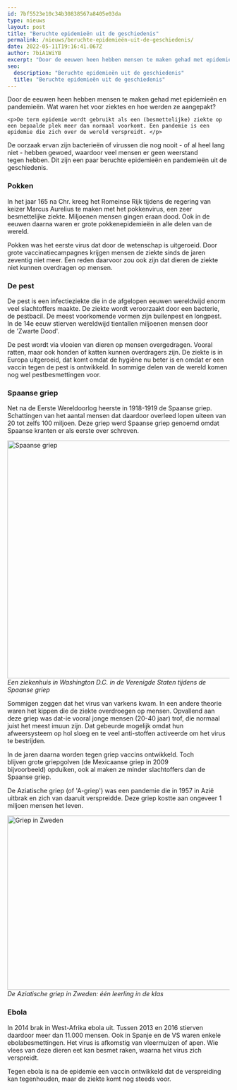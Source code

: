 ```yaml
---
id: 7bf5523e10c34b30838567a8405e03da
type: nieuws
layout: post
title: "Beruchte epidemieën uit de geschiedenis"
permalink: /nieuws/beruchte-epidemieën-uit-de-geschiedenis/
date: 2022-05-11T19:16:41.067Z
author: 7biA1WiYB
excerpt: "Door de eeuwen heen hebben mensen te maken gehad met epidemieën en pandemieën. Wat waren het voor ziektes en hoe werden ze aangepakt?  "
seo:
  description: "Beruchte epidemieën uit de geschiedenis"
  title: "Beruchte epidemieën uit de geschiedenis"
---
```

Door de eeuwen heen hebben mensen te maken gehad met epidemieën en pandemieën. Wat waren het voor ziektes en hoe werden ze aangepakt?  

    <p>De term epidemie wordt gebruikt als een (besmettelijke) ziekte op een bepaalde plek meer dan normaal voorkomt. Een pandemie is een epidemie die zich over de wereld verspreidt. </p>
<p>De oorzaak ervan zijn bacterieën of virussen die nog nooit - of al heel lang niet - hebben gewoed, waardoor veel mensen er geen weerstand tegen hebben. Dit zijn een paar beruchte epidemieën en pandemieën uit de geschiedenis.</p>
<h3>Pokken</h3>
<p>In het jaar 165 na Chr. kreeg het Romeinse Rijk tijdens de regering van keizer Marcus Aurelius te maken met het pokkenvirus, een zeer besmettelijke ziekte. Miljoenen mensen gingen eraan dood. Ook in de eeuwen daarna waren er grote pokkenepidemieën in alle delen van de wereld. </p>
<p>Pokken was het eerste virus dat door de wetenschap is uitgeroeid. Door grote vaccinatiecampagnes krijgen mensen de ziekte sinds de jaren zeventig niet meer. Een reden daarvoor zou ook zijn dat dieren de ziekte niet kunnen overdragen op mensen.</p>
<h3>De pest</h3>
<p>De pest is een infectieziekte die in de afgelopen eeuwen wereldwijd enorm veel slachtoffers maakte. De ziekte wordt veroorzaakt door een bacterie, de pestbacil. De meest voorkomende vormen zijn builenpest en longpest. In de 14e eeuw stierven wereldwijd tientallen miljoenen mensen door de 'Zwarte Dood'. </p>
<p>De pest wordt via vlooien van dieren op mensen overgedragen. Vooral ratten, maar ook honden of katten kunnen overdragers zijn. De ziekte is in Europa uitgeroeid, dat komt omdat de hygiëne nu beter is en omdat er een vaccin tegen de pest is ontwikkeld. In sommige delen van de wereld komen nog wel pestbesmettingen voor.</p>
<h3>Spaanse griep</h3>
<p>Net na de Eerste Wereldoorlog heerste in 1918-1919 de Spaanse griep. Schattingen van het aantal mensen dat daardoor overleed lopen uiteen van 20 tot zelfs 100 miljoen. Deze griep werd Spaanse griep genoemd omdat Spaanse kranten er als eerste over schreven. </p>
<p><div class="media media-element-container media-default"><div id="file-540014" class="file file-image file-image-jpeg">

        
  
  <div class="content">
    <img alt="Spaanse griep" title="Foto: Wikimedia" height="540" width="840" class="media-element file-default" data-delta="3" src="https://original.sevendays.nl/sites/default/files/spanish-flu-effect-840x540.jpg">  </div>

  
</div>
</div><em>Een ziekenhuis in Washington D.C. in de Verenigde Staten tijdens de Spaanse griep</em>
<p>Sommigen zeggen dat het virus van varkens kwam. In een andere theorie waren het kippen die de ziekte overdroegen op mensen. Opvallend aan deze griep was dat-ie vooral jonge mensen (20-40 jaar) trof, die normaal juist het meest imuun zijn. Dat gebeurde mogelijk omdat hun afweersysteem op hol sloeg en te veel anti-stoffen activeerde om het virus te bestrijden.</p>
<p>In de jaren daarna worden tegen griep vaccins ontwikkeld. Toch blijven grote griepgolven (de Mexicaanse griep in 2009 bijvoorbeeld) opduiken, ook al maken ze minder slachtoffers dan de Spaanse griep.</p>
<p>De Aziatische griep (of 'A-griep') was een pandemie die in 1957 in Azië uitbrak en zich van daaruit verspreidde. Deze griep kostte aan ongeveer 1 miljoen mensen het leven. </p>
<p><div class="media media-element-container media-default"><div id="file-540011" class="file file-image file-image-jpeg">

        
  
  <div class="content">
    <img alt="Griep in Zweden" title="Foto: Wikipedia" height="396" width="660" class="media-element file-default" data-delta="2" src="https://original.sevendays.nl/sites/default/files/Asian_flu_in_Sweden_1957_0.jpg">  </div>

  
</div>
</div><em>De Aziatische griep in Zweden: één leerling in de klas</em>
<h3>Ebola</h3>
<p>In 2014 brak in West-Afrika ebola uit. Tussen 2013 en 2016 stierven daardoor meer dan 11.000 mensen. Ook in Spanje en de VS waren enkele ebolabesmettingen. Het virus is afkomstig van vleermuizen of apen. Wie vlees van deze dieren eet kan besmet raken, waarna het virus zich verspreidt.</p>
<p>Tegen ebola is na de epidemie een vaccin ontwikkeld dat de verspreiding kan tegenhouden, maar de ziekte komt nog steeds voor.</p>  
